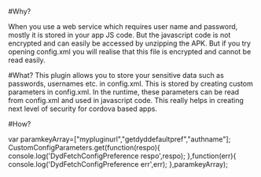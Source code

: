 #Why?

When you use a web service which requires user name and password, mostly it is stored in your app JS code. But the javascript code is not encrypted and can easily be accessed by unzipping the APK. But if you try opening config.xml you will realise that this file is encrypted and cannot be read easily.

#What?
This plugin allows you to store your sensitive data such as passwords, usernames etc. in config.xml. This is stored by creating custom parameters in config.xml. In the runtime, these parameters can be read from config.xml and used in javascript code. This really helps in creating next level of security for cordova based apps.

#How?


var paramkeyArray=["mypluginurl","getdyddefaultpref","authname"];
CustomConfigParameters.get(function(respo){
  console.log('DydFetchConfigPreference respo',respo);
},function(err){
  console.log('DydFetchConfigPreference err',err);
},paramkeyArray);